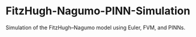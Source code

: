 # FitzHugh-Nagumo-PINN-Simulation
Simulation of the FitzHugh–Nagumo model using Euler, FVM, and PINNs.
